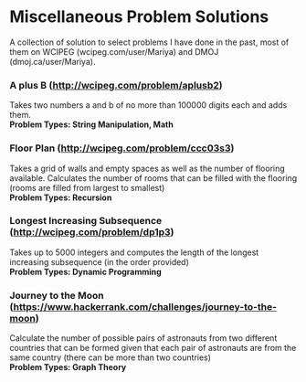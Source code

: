# Miscellaneous Problem Solutions
A collection of solution to select problems I have done in the past, most of them on WCIPEG (wcipeg.com/user/Mariya) and DMOJ (dmoj.ca/user/Mariya).


### A plus B (http://wcipeg.com/problem/aplusb2)
Takes two numbers a and b of no more than 100000 digits each and adds them.  
**Problem Types: String Manipulation, Math**


### Floor Plan (http://wcipeg.com/problem/ccc03s3)
Takes a grid of walls and empty spaces as well as the number of flooring available. Calculates the number of rooms that can be filled with the flooring (rooms are filled from largest to smallest)  
**Problem Types: Recursion**


### Longest Increasing Subsequence (http://wcipeg.com/problem/dp1p3)
Takes up to 5000 integers and computes the length of the longest increasing subsequence (in the order provided)  
**Problem Types: Dynamic Programming**


### Journey to the Moon (https://www.hackerrank.com/challenges/journey-to-the-moon)
Calculate the number of possible pairs of astronauts from two different countries that can be formed given that each pair of astronauts are from the same country (there can be more than two countries)  
**Problem Types: Graph Theory**
